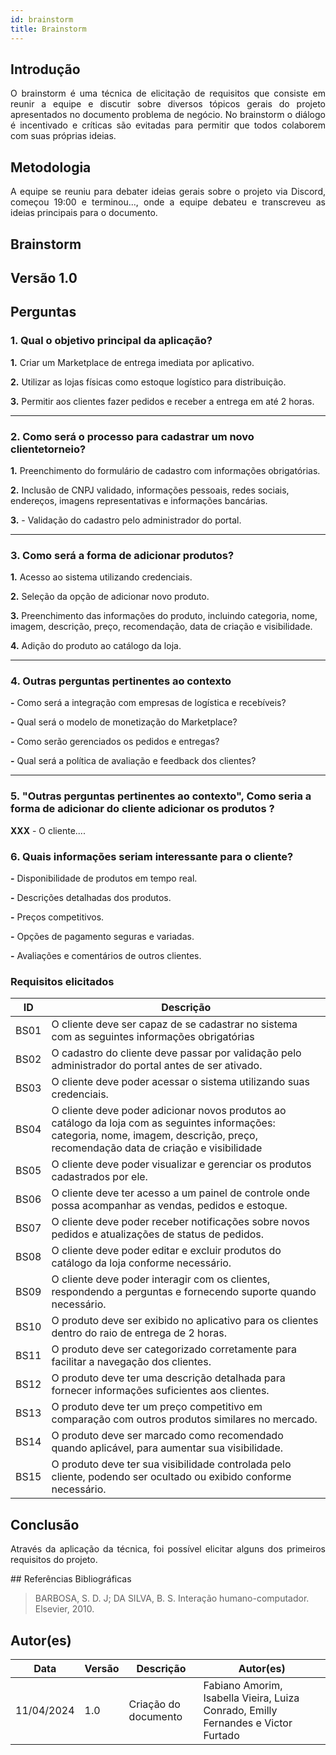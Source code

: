 ```yaml
---
id: brainstorm
title: Brainstorm
---
```

 
## Introdução
<p align = "justify">
O brainstorm é uma técnica de elicitação de requisitos que consiste em reunir a equipe e discutir sobre diversos tópicos gerais do projeto apresentados no documento problema de negócio. No brainstorm o diálogo é incentivado e críticas são evitadas para permitir que todos colaborem com suas próprias ideias.
</p>
 
## Metodologia
<p align = "justify">
A equipe se reuniu para debater ideias gerais sobre o projeto via Discord, começou 19:00 e terminou..., onde a equipe debateu e transcreveu as ideias principais para o documento.
</p>
 
## Brainstorm
 
## Versão 1.0
 
## Perguntas
 
### 1. Qual o objetivo principal da aplicação?
 
<p align = "justify">
<b>1.</b> Criar um Marketplace de entrega imediata por aplicativo.
</p>
 
<b>2.</b> Utilizar as lojas físicas como estoque logístico para distribuição. 
 
<b>3.</b> Permitir aos clientes fazer pedidos e receber a entrega em até 2 horas.
</p>
 
---
 
### 2. Como será o processo para cadastrar um novo clientetorneio?
 
<p align = "justify">
<b>1.</b> Preenchimento do formulário de cadastro com informações obrigatórias.
 
<b>2.</b> Inclusão de CNPJ validado, informações pessoais, redes sociais, endereços, imagens representativas e informações bancárias.

<b>3.</b> - Validação do cadastro pelo administrador do portal.
  
---
 
### 3. Como será a forma de adicionar produtos?
 
<p align = "justify">
<b>1.</b> Acesso ao sistema utilizando credenciais.
</p>
 
<p align = "justify">
<b>2.</b> Seleção da opção de adicionar novo produto.
</p>
 
<b>3.</b> Preenchimento das informações do produto, incluindo categoria, nome, imagem, descrição, preço, recomendação, data de criação e visibilidade.
 
<b>4.</b> Adição do produto ao catálogo da loja.

 
---
 
### 4. Outras perguntas pertinentes ao contexto

<p align = "justify">
<b>-</b> Como será a integração com empresas de logística e recebíveis?
 
<b>-</b> Qual será o modelo de monetização do Marketplace?
 
<b>-</b> Como serão gerenciados os pedidos e entregas?

<b>-</b> Qual será a política de avaliação e feedback dos clientes?
 
---
 
### 5. "Outras perguntas pertinentes ao contexto", Como seria a forma de adicionar do cliente adicionar os produtos ?
<p align = "justify">
<b>XXX</b> - O cliente....
</p>
 
### 6. Quais informações seriam interessante para o cliente?
<p align = "justify">
   <b>-</b> Disponibilidade de produtos em tempo real.
   
   <b>-</b> Descrições detalhadas dos produtos.

   <b>-</b> Preços competitivos.

   <b>-</b> Opções de pagamento seguras e variadas.

   <b>-</b> Avaliações e comentários de outros clientes.
</p>
 
### Requisitos elicitados
 
|ID|Descrição|
|----|-------------|
|BS01| O cliente deve ser capaz de se cadastrar no sistema com as seguintes informações obrigatórias|
|BS02| O cadastro do cliente deve passar por validação pelo administrador do portal antes de ser ativado.|
|BS03| O cliente deve poder acessar o sistema utilizando suas credenciais.|
|BS04| O cliente deve poder adicionar novos produtos ao catálogo da loja com as seguintes informações: categoria, nome, imagem, descrição, preço, recomendação data de criação e visibilidade|
|BS05| O cliente deve poder visualizar e gerenciar os produtos cadastrados por ele.|
|BS06| O cliente deve ter acesso a um painel de controle onde possa acompanhar as vendas, pedidos e estoque.|
|BS07| O cliente deve poder receber notificações sobre novos pedidos e atualizações de status de pedidos.|
|BS08| O cliente deve poder editar e excluir produtos do catálogo da loja conforme necessário.|
|BS09| O cliente deve poder interagir com os clientes, respondendo a perguntas e fornecendo suporte quando necessário.|
|BS10| O produto deve ser exibido no aplicativo para os clientes dentro do raio de entrega de 2 horas.|
|BS11| O produto deve ser categorizado corretamente para facilitar a navegação dos clientes.|
|BS12| O produto deve ter uma descrição detalhada para fornecer informações suficientes aos clientes.|
|BS13| O produto deve ter um preço competitivo em comparação com outros produtos similares no mercado.|
|BS14| O produto deve ser marcado como recomendado quando aplicável, para aumentar sua visibilidade.|
|BS15| O produto deve ter sua visibilidade controlada pelo cliente, podendo ser ocultado ou exibido conforme necessário.|
 
## Conclusão
<p align = "justify">
Através da aplicação da técnica, foi possível elicitar alguns dos primeiros requisitos do projeto.
</p>
## Referências Bibliográficas
 
> BARBOSA, S. D. J; DA SILVA, B. S. Interação humano-computador. Elsevier, 2010.
 
 
## Autor(es)
| Data | Versão | Descrição | Autor(es) |
| -- | -- | -- | -- |
| 11/04/2024 | 1.0 | Criação do documento | Fabiano Amorim, Isabella Vieira, Luiza Conrado, Emilly Fernandes e Victor Furtado|
